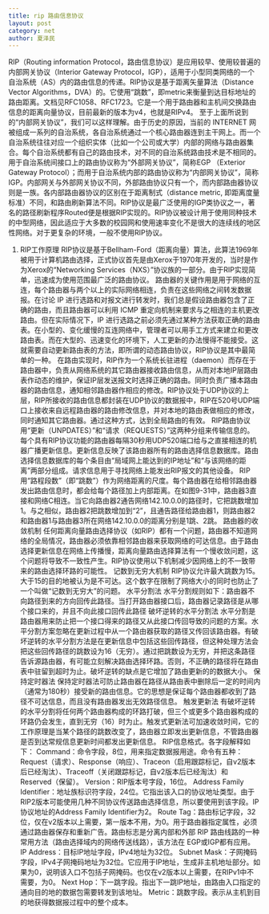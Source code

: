 ```yaml
---
title: rip 路由信息协议
layout: post
category: net
author: 夏泽民
---
```

<!-- more -->
RIP（Routing information Protocol，路由信息协议）是应用较早、使用较普遍的内部网关协议（Interior Gateway Protocol，IGP），适用于小型同类网络的一个自治系统（AS）内的路由信息的传递。RIP协议是基于距离矢量算法（Distance Vector Algorithms，DVA）的。它使用“跳数”，即metric来衡量到达目标地址的路由距离。文档见RFC1058、RFC1723。它是一个用于路由器和主机间交换路由信息的距离向量协议，目前最新的版本为v4，也就是RIPv4。
至于上面所说到的“内部网关协议”，我们可以这样理解。由于历史的原因，当前的 INTERNET 网被组成一系列的自治系统，各自治系统通过一个核心路由器连到主干网上。而一个自治系统往往对应一个组织实体（比如一个公司或大学）内部的网络与路由器集合。每个自治系统都有自己的路由技术，对不同的自治系统路由技术是不相同的。用于自治系统间接口上的路由协议称为“外部网关协议”，简称EGP （Exterior Gateway Protocol）；而用于自治系统内部的路由协议称为“内部网关协议”，简称 IGP。内部网关与外部网关协议不同，外部路由协议只有一个，而内部路由器协议则是一族。各内部路由器协议的区别在于距离制式（distance metric, 即距离度量标准）不同，和路由刷新算法不同。RIP协议是最广泛使用的IGP类协议之一，著名的路径刷新程序Routed便是根据RIP实现的。RIP协议被设计用于使用同种技术的中型网络，因此适应于大多数的校园网和使用速率变化不是很大的连续线的地区性网络。对于更复杂的环境，一般不使用RIP协议。
1. RIP工作原理
RIP协议是基于Bellham-Ford（距离向量）算法，此算法1969年被用于计算机路由选择，正式协议首先是由Xerox于1970年开发的，当时是作为Xerox的“Networking Services（NXS）”协议族的一部分。由于RIP实现简单，迅速成为使用范围最广泛的路由协议。
路由器的关键作用是用于网络的互连，每个路由器与两个以上的实际网络相连，负责在这些网络之间转发数据报。在讨论 IP 进行选路和对报文进行转发时，我们总是假设路由器包含了正确的路由，而且路由器可以利用 ICMP 重定向机制来要求与之相连的主机更改路由。但在实际情况下，IP 进行选路之前必须先通过某种方法获取正确的路由表。在小型的、变化缓慢的互连网络中，管理者可以用手工方式来建立和更改路由表。而在大型的、迅速变化的环境下，人工更新的办法慢得不能接受。这就需要自动更新路由表的方法，即所谓的动态路由协议，RIP协议是其中最简单的一种。
在路由实现时，RIP作为一个系统长驻进程（daemon）而存在于路由器中，负责从网络系统的其它路由器接收路由信息，从而对本地IP层路由表作动态的维护，保证IP层发送报文时选择正确的路由。同时负责广播本路由器的路由信息，通知相邻路由器作相应的修改。RIP协议处于UDP协议的上层，RIP所接收的路由信息都封装在UDP协议的数据报中，RIP在520号UDP端口上接收来自远程路由器的路由修改信息，并对本地的路由表做相应的修改，同时通知其它路由器。通过这种方式，达到全局路由的有效。
RIP路由协议用“更新（UNPDATES）”和“请求（REQUESTS）”这两种分组来传输信息的。每个具有RIP协议功能的路由器每隔30秒用UDP520端口给与之直接相连的机器广播更新信息。更新信息反映了该路由器所有的路由选择信息数据库。路由选择信息数据库的每个条目由“局域网上能达到的IP地址”和“与该网络的距离”两部分组成。请求信息用于寻找网络上能发出RIP报文的其他设备。
RIP用“路程段数”（即“跳数”）作为网络距离的尺度。每个路由器在给相邻路由器发出路由信息时，都会给每个路径加上内部距离。在如图9-31中，路由器3直接和网络C相连。当它向路由器2通告网络142.10.0.0的路径时，它把跳数增加1。与之相似，路由器2把跳数增加到“2”，且通告路径给路由器1，则路由器2和路由器1与路由器3所在网络142.10.0.0的距离分别是1跳、2跳。
路由器的收敛机制
任何距离向量路由选择协议（如RIP）都有一个问题，路由器不知道网络的全局情况，路由器必须依靠相邻路由器来获取网络的可达信息。由于路由选择更新信息在网络上传播慢，距离向量路由选择算法有一个慢收敛问题，这个问题将导致不一致性产生。RIP协议使用以下机制减少因网络上的不一致带来的路由选择环路的可能性。
记数到无穷大机制
RIP协议允许最大跳数为15。大于15的目的地被认为是不可达。这个数字在限制了网络大小的同时也防止了一个叫做“记数到无穷大”的问题。
 水平分割法
水平分割规则如下：路由器不向路径到来的方向回传此路径。当打开路由器接口后，路由器记录路径是从哪个接口来的，并且不向此接口回传此路径
  破坏逆转的水平分割法
水平分割是路由器用来防止把一个接口得来的路径又从此接口传回导致的问题的方案。水平分割方案忽略在更新过程中从一个路由器获取的路径又传回该路由器。有破坏逆转的水平分割方法是在更新信息中包括这些回传路径，但这种处理方法会把这些回传路径的跳数设为16（无穷）。通过把跳数设为无穷，并把这条路径告诉源路由器，有可能立刻解决路由选择环路。否则，不正确的路径将在路由表中驻留到超时为止。破坏逆转的缺点是它增加了路由更新的的数据大小。
保持定时器法
保持定时器法可防止路由器在路径从路由表中删除后一定的时间内（通常为180秒）接受新的路由信息。它的思想是保证每个路由器都收到了路径不可达信息，而且没有路由器发出无效路径信息。
  触发更新法
有破坏逆转的水平分割将任何两个路由器构成的环路打破，但三个或更多个路由器构成的环路仍会发生，直到无穷（16）时为止。触发式更新法可加速收敛时间，它的工作原理是当某个路径的跳数改变了，路由器立即发出更新信息，不管路由器是否到达常规信息更新时间都发出更新信息。
RIP信息格式。各字段解释如下：
Command：命令字段，8位，用来指定数据报用途。命令有五种：Request（请求）、Response（响应）、Traceon（启用跟踪标记，自v2版本后已经淘汰）、Traceoff（关闭跟踪标记，自v2版本后已经淘汰）和 Reserved（保留）。
Version：RIP版本号字段，16位。
Address Family Identifier：地址族标识符字段，24位。它指出该入口的协议地址类型。由于 RIP2版本可能使用几种不同协议传送路由选择信息，所以要使用到该字段。IP协议地址的Address Family Identifier为2。
Route Tag：路由标记字段，32位，仅在v2版本以上需要，第一版本不用，为0。用于路由器指定属性，必须通过路由器保存和重新广告。路由标志是分离内部和外部 RIP 路由线路的一种常用方法（路由选择域内的网络传送线路），该方法在 EGP或IGP都有应用。
IP Address：目标IP地址字段，IPv4地址为32位。
Subnet Mask：子网掩码字段，IPv4子网掩码地址为32位。它应用于IP地址，生成非主机地址部分。如果为0，说明该入口不包括子网掩码。也仅在v2版本以上需要，在RIPv1中不需要，为0。
Next Hop：下一跳字段。指出下一跳IP地址，由路由入口指定的通向目的地的数据包需要转发到该地址。
Metric：跳数字段。表示从主机到目的地获得数据报过程中的整个成本。